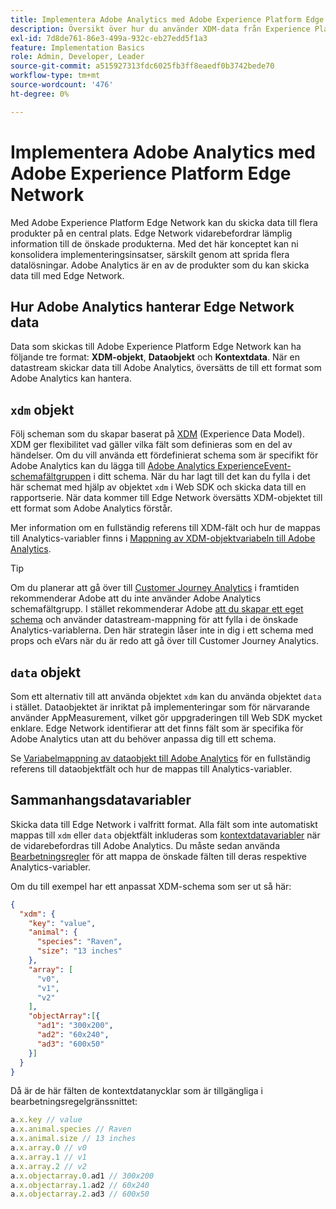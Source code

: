```yaml
---
title: Implementera Adobe Analytics med Adobe Experience Platform Edge
description: Översikt över hur du använder XDM-data från Experience Platform i Adobe Analytics
exl-id: 7d8de761-86e3-499a-932c-eb27edd5f1a3
feature: Implementation Basics
role: Admin, Developer, Leader
source-git-commit: a515927313fdc6025fb3ff8eaedf0b3742bede70
workflow-type: tm+mt
source-wordcount: '476'
ht-degree: 0%

---
```


# Implementera Adobe Analytics med Adobe Experience Platform Edge Network

Med Adobe Experience Platform Edge Network kan du skicka data till flera produkter på en central plats. Edge Network vidarebefordrar lämplig information till de önskade produkterna. Med det här konceptet kan ni konsolidera implementeringsinsatser, särskilt genom att sprida flera datalösningar. Adobe Analytics är en av de produkter som du kan skicka data till med Edge Network.

## Hur Adobe Analytics hanterar Edge Network data

Data som skickas till Adobe Experience Platform Edge Network kan ha följande tre format: **XDM-objekt**, **Dataobjekt** och **Kontextdata**. När en datastream skickar data till Adobe Analytics, översätts de till ett format som Adobe Analytics kan hantera.

## `xdm` objekt

Följ scheman som du skapar baserat på [XDM](https://experienceleague.adobe.com/docs/experience-platform/xdm/home.html?lang=sv) (Experience Data Model). XDM ger flexibilitet vad gäller vilka fält som definieras som en del av händelser. Om du vill använda ett fördefinierat schema som är specifikt för Adobe Analytics kan du lägga till [Adobe Analytics ExperienceEvent-schemafältgruppen](https://experienceleague.adobe.com/en/docs/experience-platform/xdm/field-groups/event/analytics-full-extension) i ditt schema. När du har lagt till det kan du fylla i det här schemat med hjälp av objektet `xdm` i Web SDK och skicka data till en rapportserie. När data kommer till Edge Network översätts XDM-objektet till ett format som Adobe Analytics förstår.

Mer information om en fullständig referens till XDM-fält och hur de mappas till Analytics-variabler finns i [Mappning av XDM-objektvariabeln till Adobe Analytics](xdm-var-mapping.md).

>[!TIP]
>
>Om du planerar att gå över till [Customer Journey Analytics](https://experienceleague.adobe.com/en/docs/analytics-platform/using/cja-landing) i framtiden rekommenderar Adobe att du inte använder Adobe Analytics schemafältgrupp. I stället rekommenderar Adobe [att du skapar ett eget schema](https://experienceleague.adobe.com/en/docs/analytics-platform/using/compare-aa-cja/upgrade-to-cja/schema/cja-upgrade-schema-architect) och använder datastream-mappning för att fylla i de önskade Analytics-variablerna. Den här strategin låser inte in dig i ett schema med props och eVars när du är redo att gå över till Customer Journey Analytics.

## `data` objekt

Som ett alternativ till att använda objektet `xdm` kan du använda objektet `data` i stället. Dataobjektet är inriktat på implementeringar som för närvarande använder AppMeasurement, vilket gör uppgraderingen till Web SDK mycket enklare. Edge Network identifierar att det finns fält som är specifika för Adobe Analytics utan att du behöver anpassa dig till ett schema.

Se [Variabelmappning av dataobjekt till Adobe Analytics](data-var-mapping.md) för en fullständig referens till dataobjektfält och hur de mappas till Analytics-variabler.

## Sammanhangsdatavariabler

Skicka data till Edge Network i valfritt format. Alla fält som inte automatiskt mappas till `xdm` eller `data` objektfält inkluderas som [kontextdatavariabler](/help/implement/vars/page-vars/contextdata.md) när de vidarebefordras till Adobe Analytics. Du måste sedan använda [Bearbetningsregler](/help/admin/admin/c-manage-report-suites/c-edit-report-suites/general/processing-rules/pr-overview.md) för att mappa de önskade fälten till deras respektive Analytics-variabler.

Om du till exempel har ett anpassat XDM-schema som ser ut så här:

```json
{
  "xdm": {
    "key": "value",
    "animal": {
      "species": "Raven",
      "size": "13 inches"
    },
    "array": [
      "v0",
      "v1",
      "v2"
    ],
    "objectArray":[{
      "ad1": "300x200",
      "ad2": "60x240",
      "ad3": "600x50"
    }]
  }
}
```

Då är de här fälten de kontextdatanycklar som är tillgängliga i bearbetningsregelgränssnittet:

```javascript
a.x.key // value
a.x.animal.species // Raven
a.x.animal.size // 13 inches
a.x.array.0 // v0
a.x.array.1 // v1
a.x.array.2 // v2
a.x.objectarray.0.ad1 // 300x200
a.x.objectarray.1.ad2 // 60x240
a.x.objectarray.2.ad3 // 600x50
```

